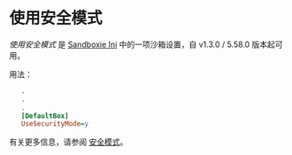 # 使用安全模式

_使用安全模式_ 是 [Sandboxie Ini](SandboxieIni.md) 中的一项沙箱设置，自 v1.3.0 / 5.58.0 版本起可用。

用法：

```ini
   .
   .
   .
   [DefaultBox]
   UseSecurityMode=y
```

有关更多信息，请参阅 [安全模式](../PlusContent/security-mode.md)。
